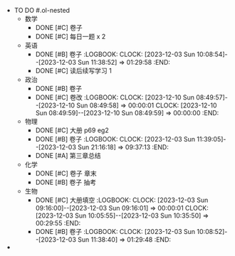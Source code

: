 - TO DO #.ol-nested
	- 数学
		- DONE [#C] 卷子
		- DONE [#C] 每日一题 x 2
	- 英语
		- DONE  [#B] 卷子
		  :LOGBOOK:
		  CLOCK: [2023-12-03 Sun 10:08:54]--[2023-12-03 Sun 11:38:52] =>  01:29:58
		  :END:
		- DONE [#C] 读后续写学习 1
	- 政治
		- DONE [#B] 卷子
		- DONE [#C] 卷改
		  :LOGBOOK:
		  CLOCK: [2023-12-10 Sun 08:49:57]--[2023-12-10 Sun 08:49:58] =>  00:00:01
		  CLOCK: [2023-12-10 Sun 08:49:59]--[2023-12-10 Sun 08:49:59] =>  00:00:00
		  :END:
	- 物理
		- DONE [#C] 大册 p69 eg2
		- DONE [#B] 卷子
		  :LOGBOOK:
		  CLOCK: [2023-12-03 Sun 11:39:05]--[2023-12-03 Sun 21:16:18] =>  09:37:13
		  :END:
		- DONE [#A] 第三章总结
	- 化学
		- DONE [#C] 卷子 章末
		- DONE [#B] 卷子 抽考
	- 生物
		- DONE  [#C] 大册填空
		  :LOGBOOK:
		  CLOCK: [2023-12-03 Sun 09:16:00]--[2023-12-03 Sun 09:16:01] =>  00:00:01
		  CLOCK: [2023-12-03 Sun 10:05:55]--[2023-12-03 Sun 10:35:50] =>  00:29:55
		  :END:
		- DONE [#B] 卷子
		  :LOGBOOK:
		  CLOCK: [2023-12-03 Sun 10:08:52]--[2023-12-03 Sun 11:38:40] =>  01:29:48
		  :END:
-